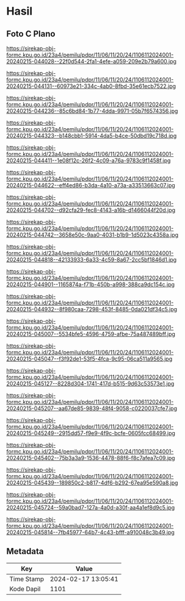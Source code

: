 # Hasil

## Foto C Plano

https://sirekap-obj-formc.kpu.go.id/23a4/pemilu/pdpr/11/06/11/20/24/1106112024001-20240215-044028--22f0d544-2fa1-4efe-a059-209e2b79a600.jpg

https://sirekap-obj-formc.kpu.go.id/23a4/pemilu/pdpr/11/06/11/20/24/1106112024001-20240215-044131--60973e21-334c-4ab0-8fbd-35e61ecb7522.jpg

https://sirekap-obj-formc.kpu.go.id/23a4/pemilu/pdpr/11/06/11/20/24/1106112024001-20240215-044236--85c6bd84-1b77-4dda-9971-05b7f6574356.jpg

https://sirekap-obj-formc.kpu.go.id/23a4/pemilu/pdpr/11/06/11/20/24/1106112024001-20240215-044323--b148cbb1-5914-4da5-b4ce-50dbd19c718d.jpg

https://sirekap-obj-formc.kpu.go.id/23a4/pemilu/pdpr/11/06/11/20/24/1106112024001-20240215-044411--1e08f12c-26f2-4c09-a76a-9783c9f1458f.jpg

https://sirekap-obj-formc.kpu.go.id/23a4/pemilu/pdpr/11/06/11/20/24/1106112024001-20240215-044622--eff4ed86-b3da-4a10-a73a-a33513663c07.jpg

https://sirekap-obj-formc.kpu.go.id/23a4/pemilu/pdpr/11/06/11/20/24/1106112024001-20240215-044702--d92cfa29-fec8-4143-a16b-d1466044f20d.jpg

https://sirekap-obj-formc.kpu.go.id/23a4/pemilu/pdpr/11/06/11/20/24/1106112024001-20240215-044742--3658e50c-9aa0-4031-b1b9-1d5023c4358a.jpg

https://sirekap-obj-formc.kpu.go.id/23a4/pemilu/pdpr/11/06/11/20/24/1106112024001-20240215-044818--42133933-6a33-4c59-8a67-2cc5bf1846d1.jpg

https://sirekap-obj-formc.kpu.go.id/23a4/pemilu/pdpr/11/06/11/20/24/1106112024001-20240215-044901--1165874a-f71b-450b-a998-388ca9dc154c.jpg

https://sirekap-obj-formc.kpu.go.id/23a4/pemilu/pdpr/11/06/11/20/24/1106112024001-20240215-044932--8f980caa-7298-453f-8485-0da021df34c5.jpg

https://sirekap-obj-formc.kpu.go.id/23a4/pemilu/pdpr/11/06/11/20/24/1106112024001-20240215-045007--5534bfe5-4596-4759-afbe-75a487489bff.jpg

https://sirekap-obj-formc.kpu.go.id/23a4/pemilu/pdpr/11/06/11/20/24/1106112024001-20240215-045047--f3f92de1-53f5-4fca-9c95-06ca511a9565.jpg

https://sirekap-obj-formc.kpu.go.id/23a4/pemilu/pdpr/11/06/11/20/24/1106112024001-20240215-045127--8228d304-1741-417d-b515-9d63c53573e1.jpg

https://sirekap-obj-formc.kpu.go.id/23a4/pemilu/pdpr/11/06/11/20/24/1106112024001-20240215-045207--aa67de85-9839-48f4-9058-c0220037cfe7.jpg

https://sirekap-obj-formc.kpu.go.id/23a4/pemilu/pdpr/11/06/11/20/24/1106112024001-20240215-045249--2915dd57-f9e9-4f9c-bcfe-0605fcc68499.jpg

https://sirekap-obj-formc.kpu.go.id/23a4/pemilu/pdpr/11/06/11/20/24/1106112024001-20240215-045402--75b3a3a9-1536-4478-88f6-f8c7afea7c09.jpg

https://sirekap-obj-formc.kpu.go.id/23a4/pemilu/pdpr/11/06/11/20/24/1106112024001-20240215-045439--189850c2-b817-4df6-b292-67ea95e590a8.jpg

https://sirekap-obj-formc.kpu.go.id/23a4/pemilu/pdpr/11/06/11/20/24/1106112024001-20240215-045724--59a0bad7-127a-4a0d-a30f-aa4a1ef8d9c5.jpg

https://sirekap-obj-formc.kpu.go.id/23a4/pemilu/pdpr/11/06/11/20/24/1106112024001-20240215-045814--7fb45977-64b7-4c43-bfff-a910048c3b49.jpg


## Metadata

| Key        | Value               |
| ---------- | ------------------- |
| Time Stamp | 2024-02-17 13:05:41 |
| Kode Dapil | 1101                |



